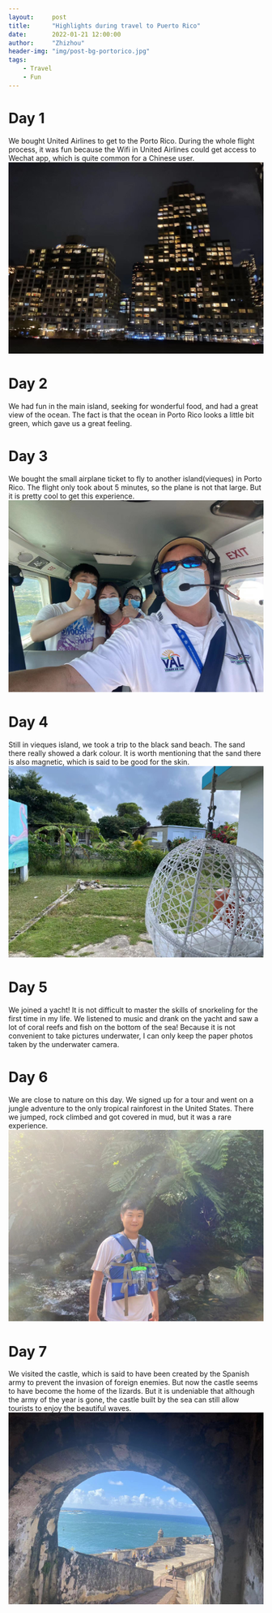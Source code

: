 ```yaml
---
layout:     post
title:      "Highlights during travel to Puerto Rico"
date:       2022-01-21 12:00:00
author:     "Zhizhou"
header-img: "img/post-bg-portorico.jpg"
tags:
    - Travel
    - Fun
---
```


# Day 1

We bought United Airlines to get to the Porto Rico. During the whole flight process, it was fun because the Wifi in United Airlines could get access to Wechat app, which is quite common for a Chinese user. 
![porto1](/img/in-post/porto1.jpg)

# Day 2
We had fun in the main island, seeking for wonderful food, and had a great view of the ocean. The fact is that the ocean in Porto Rico looks a little bit green, which gave us a great feeling.

# Day 3
We bought the small airplane ticket to fly to another island(vieques) in Porto Rico. The flight only took about 5 minutes, so the plane is not that large. But it is pretty cool to get this experience. 
![porto2](/img/in-post/porto2.jpg)

# Day 4
Still in vieques island, we took a trip to the black sand beach. The sand there really showed a dark colour. It is worth mentioning that the sand there is also magnetic, which is said to be good for the skin.
![porto3](/img/in-post/porto3.jpg) 

# Day 5
We joined a yacht! It is not difficult to master the skills of snorkeling for the first time in my life. We listened to music and drank on the yacht and saw a lot of coral reefs and fish on the bottom of the sea! Because it is not convenient to take pictures underwater, I can only keep the paper photos taken by the underwater camera.

# Day 6
We are close to nature on this day. We signed up for a tour and went on a jungle adventure to the only tropical rainforest in the United States. There we jumped, rock climbed and got covered in mud, but it was a rare experience.
![porto4](/img/in-post/porto4.jpg)

# Day 7
We visited the castle, which is said to have been created by the Spanish army to prevent the invasion of foreign enemies. But now the castle seems to have become the home of the lizards. But it is undeniable that although the army of the year is gone, the castle built by the sea can still allow tourists to enjoy the beautiful waves.
![porto5](/img/in-post/porto5.jpg)


